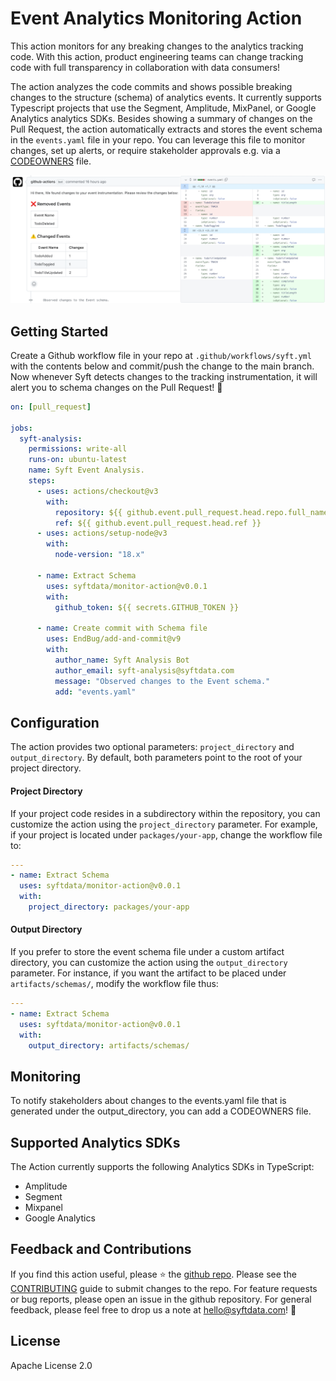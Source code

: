 # Event Analytics Monitoring Action

This action monitors for any breaking changes to the analytics tracking code. With this action, product engineering teams can change tracking code with full transparency in collaboration with data consumers! 

The action analyzes the code commits and shows possible breaking changes to the structure (schema) of analytics events. It currently supports Typescript projects that use the Segment, Amplitude, MixPanel, or Google Analytics analytics SDKs. Besides showing a summary of changes on the Pull Request, the action automatically extracts and stores the event schema in the `events.yaml` file in your repo. You can leverage this file to monitor changes, set up alerts, or require stakeholder approvals e.g. via a [CODEOWNERS](https://docs.github.com/en/repositories/managing-your-repositorys-settings-and-features/customizing-your-repository/about-code-owners) file.

![Screenshot: Summary of changes to Event Schema on a PR + Event schema diff](.github/assets/screenshot.png)

## Getting Started

Create a Github workflow file in your repo at `.github/workflows/syft.yml` with the contents below and commit/push the change to the main branch. Now whenever Syft detects changes to the tracking instrumentation, it will alert you to schema changes on the Pull Request! 🚀 

```yaml
on: [pull_request]

jobs:
  syft-analysis:
    permissions: write-all
    runs-on: ubuntu-latest
    name: Syft Event Analysis.
    steps:
      - uses: actions/checkout@v3
        with:
          repository: ${{ github.event.pull_request.head.repo.full_name }}
          ref: ${{ github.event.pull_request.head.ref }}
      - uses: actions/setup-node@v3
        with:
          node-version: "18.x"

      - name: Extract Schema
        uses: syftdata/monitor-action@v0.0.1
        with:
          github_token: ${{ secrets.GITHUB_TOKEN }}

      - name: Create commit with Schema file
        uses: EndBug/add-and-commit@v9
        with:
          author_name: Syft Analysis Bot
          author_email: syft-analysis@syftdata.com
          message: "Observed changes to the Event schema."
          add: "events.yaml"
```

## Configuration

The action provides two optional parameters: `project_directory` and `output_directory`. By default, both parameters point to the root of your project directory.

#### Project Directory

If your project code resides in a subdirectory within the repository, you can customize the action using the `project_directory` parameter. For example, if your project is located under `packages/your-app`, change the workflow file to:

```yaml
---
- name: Extract Schema
  uses: syftdata/monitor-action@v0.0.1
  with:
    project_directory: packages/your-app
```

#### Output Directory

If you prefer to store the event schema file under a custom artifact directory, you can customize the action using the `output_directory` parameter. For instance, if you want the artifact to be placed under `artifacts/schemas/`, modify the workflow file thus:

```yaml
---
- name: Extract Schema
  uses: syftdata/monitor-action@v0.0.1
  with:
    output_directory: artifacts/schemas/
```

## Monitoring

To notify stakeholders about changes to the events.yaml file that is generated under the output_directory, you can add a CODEOWNERS file.

## Supported Analytics SDKs

The Action currently supports the following Analytics SDKs in TypeScript:

- Amplitude
- Segment
- Mixpanel
- Google Analytics

## Feedback and Contributions
If you find this action useful, please ⭐️ the [github repo](https://github.com/syftdata/monitor-action). Please see the [CONTRIBUTING](CONTRIBUTING.md) guide to submit changes to the repo. For feature requests or bug reports, please open an issue in the github repository. For general feedback, please feel free to drop us a note at hello@syftdata.com! 👋 

## License
Apache License 2.0